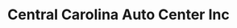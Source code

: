 ---
title: "Central Carolina Auto Center Inc"
url: /clayton/central-carolina-auto-center-inc/
shop: car repair
---